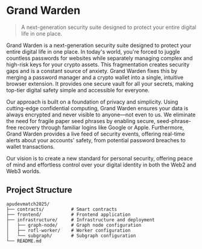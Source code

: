 # Grand Warden

> A next-generation security suite designed to protect your entire digital life in one place.

Grand Warden is a next-generation security suite designed to protect your entire digital life in one place. In today's world, you're forced to juggle countless passwords for websites while separately managing complex and high-risk keys for your crypto assets. This fragmentation creates security gaps and is a constant source of anxiety. Grand Warden fixes this by merging a password manager and a crypto wallet into a single, intuitive browser extension. It provides one secure vault for all your secrets, making top-tier digital safety simple and accessible for everyone.

Our approach is built on a foundation of privacy and simplicity. Using cutting-edge confidential computing, Grand Warden ensures your data is always encrypted and never visible to anyone—not even to us. We eliminate the need for fragile paper seed phrases by enabling secure, seed-phrase-free recovery through familiar logins like Google or Apple. Furthermore, Grand Warden provides a live feed of security events, offering real-time alerts about your accounts' safety, from potential password breaches to wallet transactions.

Our vision is to create a new standard for personal security, offering peace of mind and effortless control over your digital identity in both the Web2 and Web3 worlds.

## Project Structure

```
apudevmatch2025/
├── contracts/          # Smart contracts
├── frontend/           # Frontend application
├── infrastructure/     # Infrastructure and deployment
│   ├── graph-node/     # Graph node configuration
│   ├── rofl-worker/    # Worker configuration
│   └── subgraph/       # Subgraph configuration
└── README.md
```
